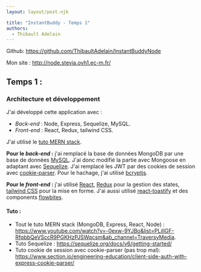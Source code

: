 ```yaml
---
layout: layout/post.njk

title: "InstantBuddy - Temps 1"
authors:
  - Thibault Adelain
---
```


Github: <https://github.com/ThibaultAdelain/InstantBuddyNode>

Mon site : <http://node.stevia.ovh1.ec-m.fr/>

## Temps 1 :

### Architecture et développement

J'ai développé cette application avec :

- *Back-end* : Node, Express, Sequelize, MySQL.
- *Front-end* : React, Redux, tailwind CSS.

J'ai utilisé le [tuto MERN stack][1]. 

**Pour le *back-end* :** j'ai remplacé la base de données MongoDB par une base de données [MySQL](https://www.mysql.com/). J'ai donc modifié la partie avec Mongoose en adaptant avec [Sequelize](https://sequelize.org/). J'ai remplacé les JWT par des cookies de session avec [cookie-parser](https://www.npmjs.com/package/cookie-parser). Pour le hachage, j'ai utilisé [bcryptjs](https://www.npmjs.com/package/bcryptjs).

**Pour le *front-end* :** j'ai utilisé [React](https://fr.reactjs.org/), [Redux](https://redux.js.org/) pour la gestion des states, [tailwind CSS](https://tailwindcss.com/) pour la mise en forme. J'ai aussi utilisé [react-toastify](https://www.npmjs.com/package/react-toastify) et des components [flowbites](https://flowbite.com/).

#### Tuto :

- Tout le tuto MERN stack (MongoDB, Express, React, Node) : <https://www.youtube.com/watch?v=-0exw-9YJBo&list=PLillGF-RfqbbQeVSccR9PGKHzPJSWqcsm&ab_channel=TraversyMedia>.
- Tuto Sequelize : <https://sequelize.org/docs/v6/getting-started/>
- Tuto cookie de session avec cookie-parser (pas trop mal): <https://www.section.io/engineering-education/client-side-auth-with-express-cookie-parser/>

[1]: <https://www.youtube.com/watch?v=-0exw-9YJBo&list=PLillGF-RfqbbQeVSccR9PGKHzPJSWqcsm&ab_channel=TraversyMedia>

[2]: <https://sequelize.org/docs/v6/getting-started/>

